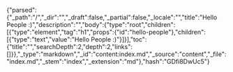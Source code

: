 {"parsed":{"_path":"/","_dir":"","_draft":false,"_partial":false,"_locale":"","title":"Hello People :)","description":"","body":{"type":"root","children":[{"type":"element","tag":"h1","props":{"id":"hello-people"},"children":[{"type":"text","value":"Hello People :)"}]}],"toc":{"title":"","searchDepth":2,"depth":2,"links":[]}},"_type":"markdown","_id":"content:index.md","_source":"content","_file":"index.md","_stem":"index","_extension":"md"},"hash":"GDfi8DwUc5"}